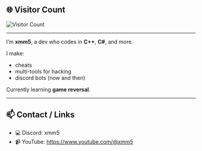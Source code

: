 ## 🌐 Visitor Count

![Visitor Count](https://profile-counter.glitch.me/xmm-5/count.svg)

---

I’m **xmm5**, a dev who codes in **C++**, **C#**, and more.

I make:
- cheats  
- multi-tools for hacking  
- discord bots (now and then)

Currently learning **game reversal**.

---

## 📫 Contact / Links
- 💻 Discord: xmm5
- 📹 YouTube: https://www.youtube.com/@xmm5
